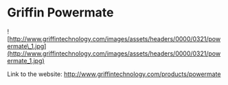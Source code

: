 # Griffin Powermate

![http://www.griffintechnology.com/images/assets/headers/0000/0321/powermate\_1.jpg](http://www.griffintechnology.com/images/assets/headers/0000/0321/powermate_1.jpg)

Link to the website:
<http://www.griffintechnology.com/products/powermate>

